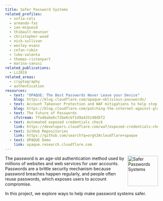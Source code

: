 ```yaml
---
title: Safer Password Systems
related_profiles:
  - sofia-celi
  - armando-faz
  - ian-mcquoid
  - thibault-meunier
  - christopher-wood
  - nick-sullivan
  - wesley-evans
  - cefan-rubin
  - luke-valenta
  - thomas-ristenpart
  - marina-sanusi
related_publications:
  - Li2019
related_areas:
  - cryptography
  - authentication
resources:
  - text: "OPAQUE: The Best Passwords Never Leave your Device"
    blog: https://blog.cloudflare.com/opaque-oblivious-passwords/
  - text: Account Takeover Protection and WAF mitigations to help stop Global Brute Force Campaigns
    blog: https://blog.cloudflare.com/patching-the-internet-against-global-brute-force-campaigns/
  - text: The Future of Passwords
    cfstream: 7fad6abe6c72be6cbf1d9a433140d5f2
  - text: Automated exposed credentials check
    link: https://developers.cloudflare.com/waf/exposed-credentials-check
  - text: GitHub Repositories
    link: https://github.com/search?q=org%3Acloudflare+opaque
  - text: OPAQUE Demo
    link: opaque.research.cloudflare.com
---
```


<img src="https://blog.cloudflare.com/content/images/2020/12/Opaque-Header-1.png" alt="Safer Passwords Systems" width="100" align="right" />

The password is an age-old authentication method used by millions of websites and web services for user accounts. Passwords are a brittle security mechanism because password breaches happen regularly, and people often reuse passwords, which exposes users to account compromise.

In this project, we explore ways to help make password systems safer.